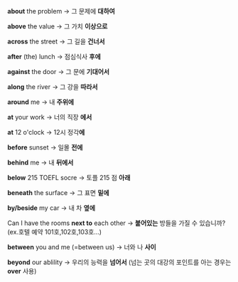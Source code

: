 **about** the problem -> 그 문제에 **대하여**

**above** the value -> 그 가치 **이상으로**

**across** the street -> 그 길을 **건너서**

**after** (the) lunch -> 점심식사 **후에**

**against** the door -> 그 문에 **기대어서**

**along** the river -> 그 강을 **따라서**

**around** me -> 내 **주위에**

**at** your work -> 너의 직장 **에서**

**at** 12 o'clock -> 12시 정각**에**

**before** sunset -> 일몰 **전에**

**behind** me -> 내 **뒤에서**

**below** 215 TOEFL socre -> 토플 215 점 **아래**

**beneath** the surface -> 그 표면 **밑에**

**by/beside** my car -> 내 차 **옆에**

Can I have the rooms **next to** each other -> **붙어있는** 방들을 가질 수 있습니까? (ex.호텔 예약 101호,102호,103호...)

**between** you and me (=between us) -> 너와 나 **사이**

**beyond** our ablility -> 우리의 능력을 **넘어서** 
(넘는 곳의 대강의 포인트를 아는 경우는 **over** 사용)
